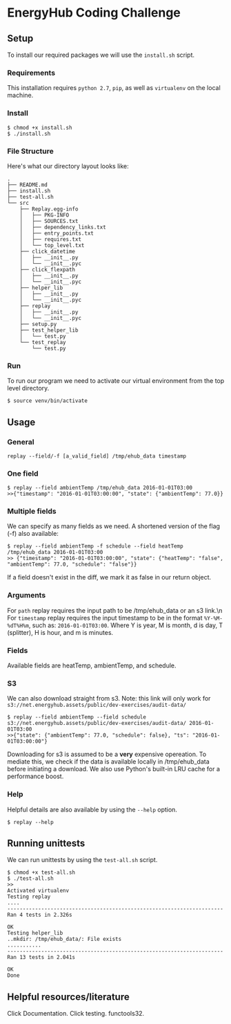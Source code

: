 # EnergyHub Coding Challenge

## Setup
To install our required packages we will use the `install.sh` script.

### Requirements
This installation requires `python 2.7`, `pip`, as well as `virtualenv` on the local machine.

### Install
```
$ chmod +x install.sh
$ ./install.sh
```

### File Structure
Here's what our directory layout looks like:
```
.
├── README.md
├── install.sh
├── test-all.sh
└── src
    ├── Replay.egg-info
    │   ├── PKG-INFO
    │   ├── SOURCES.txt
    │   ├── dependency_links.txt
    │   ├── entry_points.txt
    │   ├── requires.txt
    │   └── top_level.txt
    ├── click_datetime
    │   ├── __init__.py
    │   └── __init__.pyc
    ├── click_flexpath
    │   ├── __init__.py
    │   └── __init__.pyc
    ├── helper_lib
    │   ├── __init__.py
    │   └── __init__.pyc
    ├── replay
    │   ├── __init__.py
    │   └── __init__.pyc
    ├── setup.py
    ├── test_helper_lib
    │   └── test.py
    └── test_replay
        └── test.py
```

### Run
To run our program we need to activate our virtual environment from the top level directory.
```
$ source venv/bin/activate
```

## Usage
### General 
```
replay --field/-f [a_valid_field] /tmp/ehub_data timestamp
```
### One field
```
$ replay --field ambientTemp /tmp/ehub_data 2016-01-01T03:00
>>{"timestamp": "2016-01-01T03:00:00", "state": {"ambientTemp": 77.0}}
```
### Multiple fields
We can specify as many fields as we need. A shortened version of the flag (-f) also available:
```
$ replay --field ambientTemp -f schedule --field heatTemp /tmp/ehub_data 2016-01-01T03:00
>> {"timestamp": "2016-01-01T03:00:00", "state": {"heatTemp": "false", "ambientTemp": 77.0, "schedule": "false"}}
```
If a field doesn't exist in the diff, we mark it as false in our return object.

### Arguments 
For `path` replay requires the input path to be /tmp/ehub_data or an s3 link.\n
For `timestamp` replay requires the input timestamp to be in the format `%Y-%M-%dT%H%m`, such as: `2016-01-01T03:00`.
Where Y is year, M is month, d is day, T (splitter), H is hour, and m is minutes.

### Fields
Available fields are heatTemp, ambientTemp, and schedule.

### S3
We can also download straight from s3. Note: this link will only work for `s3://net.energyhub.assets/public/dev-exercises/audit-data/`
```
$ replay --field ambientTemp --field schedule s3://net.energyhub.assets/public/dev-exercises/audit-data/ 2016-01-01T03:00
>>{"state": {"ambientTemp": 77.0, "schedule": false}, "ts": "2016-01-01T03:00:00"}
```
Downloading for s3 is assumed to be a **very** expensive opereation. 
To mediate this, we check if the data is available locally in /tmp/ehub_data before initiating a download.
We also use Python's built-in LRU cache for a performance boost. 

### Help
Helpful details are also available by using the `--help` option.
```
$ replay --help
```

## Running unittests
We can run unittests by using the `test-all.sh` script.
```
$ chmod +x test-all.sh
$ ./test-all.sh
>>
Activated virtualenv
Testing replay
....
----------------------------------------------------------------------
Ran 4 tests in 2.326s

OK
Testing helper_lib
..mkdir: /tmp/ehub_data/: File exists
...........
----------------------------------------------------------------------
Ran 13 tests in 2.041s

OK
Done
```

## Helpful resources/literature
Click Documentation. 
Click testing. 
functools32. 


